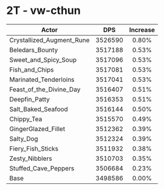 # 2T - vw-cthun
| Actor | DPS | Increase |
|---|:---:|:---:|
|Crystallized_Augment_Rune|3526590|0.80%|
|Beledars_Bounty|3517188|0.53%|
|Sweet_and_Spicy_Soup|3517096|0.53%|
|Fish_and_Chips|3517081|0.53%|
|Marinated_Tenderloins|3517041|0.53%|
|Feast_of_the_Divine_Day|3516407|0.51%|
|Deepfin_Patty|3516353|0.51%|
|Salt_Baked_Seafood|3516144|0.50%|
|Chippy_Tea|3515570|0.49%|
|GingerGlazed_Fillet|3512362|0.39%|
|Salty_Dog|3512324|0.39%|
|Fiery_Fish_Sticks|3511932|0.38%|
|Zesty_Nibblers|3510703|0.35%|
|Stuffed_Cave_Peppers|3506684|0.23%|
|Base|3498586|0.00%|
